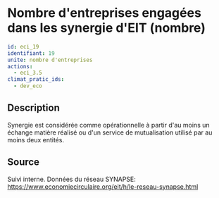 # Nombre d'entreprises engagées dans les synergie d'EIT (nombre)
```yaml
id: eci_19
identifiant: 19
unite: nombre d'entreprises
actions:
  - eci_3.5
climat_pratic_ids:
  - dev_eco
```
## Description
Synergie est considérée comme opérationnelle à partir d'au moins un échange matière réalisé ou d'un service de mutualisation utilisé par au moins deux entités. 

## Source
Suivi interne.
Données du réseau SYNAPSE: https://www.economiecirculaire.org/eit/h/le-reseau-synapse.html

